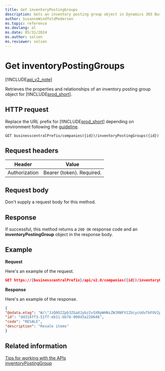 ```yaml
---
title: Get inventoryPostingGroups
description: Gets an inventory posting group object in Dynamics 365 Business Central.
author: SusanneWindfeldPedersen
ms.topic: reference
ms.devlang: al
ms.date: 05/31/2024
ms.author: solsen
ms.reviewer: solsen
---
```


<!-- NOTE: This article is an auto-generated stub from the metadata file. -->
<!-- The sections marked with an EDIT_IS_REQUIRED require manual editing. -->
# Get inventoryPostingGroups

[!INCLUDE[api_v2_note](../../../includes/api_v2_note.md)]

Retrieves the properties and relationships of an inventory posting group object for [!INCLUDE[prod_short](../../../includes/prod_short.md)].

## HTTP request

Replace the URL prefix for [!INCLUDE[prod_short](../../../includes/prod_short.md)] depending on environment following the [guideline](../../v2.0/endpoints-apis-for-dynamics.md).
<!-- START>EDIT_IS_REQUIRED. There URL for accessing the endpoint might be different -->
```
GET businesscentralPrefix/companies({id})/inventoryPostingGroups({id})
```
<!-- END>EDIT_IS_REQUIRED -->
## Request headers

|Header|Value|
|------|-----|
|Authorization  |Bearer {token}. Required. |

## Request body

Don't supply a request body for this method.

## Response

If successful, this method returns a ```200 OK``` response code and an **inventoryPostingGroup** object in the response body.

## Example

**Request**

Here's an example of the request.

```json
GET https://{businesscentralPrefix}/api/v2.0/companies({id})/inventoryPostingGroups({id})
```

**Response**

Here's an example of the response.

```json
{
"@odata.etag": "W/\"JzQ0O2Zpb3ZGaXJybzIvSXRpWHNsZWJRNFV1ZUcycUdvTkFOV2paQVNiQVlaNkU9MTswMDsn\"",
"id": "dd318ff3-51ff-eb11-bb76-000d3a220646",
"code": "RESALE",
"description": "Resale items"
}
```

## Related information

[Tips for working with the APIs](/dynamics365/business-central/dev-itpro/developer/devenv-connect-apps-tips)  
[inventoryPostingGroup](../resources/dynamics_inventoryPostingGroup.md)  
